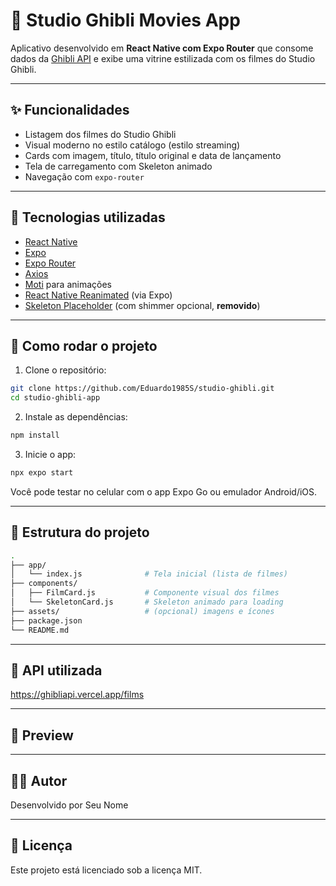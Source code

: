 # 🎥 Studio Ghibli Movies App

Aplicativo desenvolvido em **React Native com Expo Router** que consome dados da [Ghibli API](https://ghibliapi.vercel.app/) e exibe uma vitrine estilizada com os filmes do Studio Ghibli.

---

## ✨ Funcionalidades

- Listagem dos filmes do Studio Ghibli
- Visual moderno no estilo catálogo (estilo streaming)
- Cards com imagem, título, título original e data de lançamento
- Tela de carregamento com Skeleton animado
- Navegação com `expo-router`

---

## 📱 Tecnologias utilizadas

- [React Native](https://reactnative.dev/)
- [Expo](https://expo.dev/)
- [Expo Router](https://expo.dev/router)
- [Axios](https://axios-http.com/)
- [Moti](https://moti.fyi/) para animações
- [React Native Reanimated](https://docs.swmansion.com/react-native-reanimated/) (via Expo)
- [Skeleton Placeholder](https://github.com/chramos/react-native-skeleton-placeholder) (com shimmer opcional, **removido**)

---

## 🚀 Como rodar o projeto

1. Clone o repositório:
```bash
git clone https://github.com/Eduardo1985S/studio-ghibli.git
cd studio-ghibli-app
```

2. Instale as dependências:
```bash
npm install
```

3. Inicie o app:
```bash
npx expo start
```

Você pode testar no celular com o app Expo Go ou emulador Android/iOS.

---

## 📂 Estrutura do projeto

```bash
.
├── app/
│   └── index.js              # Tela inicial (lista de filmes)
├── components/
│   ├── FilmCard.js           # Componente visual dos filmes
│   └── SkeletonCard.js       # Skeleton animado para loading
├── assets/                   # (opcional) imagens e ícones
├── package.json
└── README.md
```

---

## 📡 API utilizada

https://ghibliapi.vercel.app/films

---

## 📸 Preview

---

## 🧑‍💻 Autor

Desenvolvido por Seu Nome

---

## 📃 Licença

Este projeto está licenciado sob a licença MIT.
